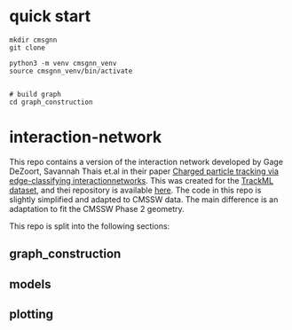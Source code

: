 # quick start
```
mkdir cmsgnn 
git clone 

python3 -m venv cmsgnn_venv
source cmsgnn_venv/bin/activate


# build graph 
cd graph_construction 

``` 

# interaction-network

This repo contains a version of the interaction network developed by Gage DeZoort, Savannah Thais et.al in their paper [Charged particle tracking via edge-classifying interactionnetworks](https://arxiv.org/abs/2103.16701). This was created for the [TrackML dataset](https://www.kaggle.com/c/trackml-particle-identification), and thei repository is available [here](https://github.com/GageDeZoort/interaction_network_paper). The code in this repo is slightly simplified and adapted to CMSSW data. The main difference is an adaptation to fit the CMSSW Phase 2 geometry. 


This repo is split into the following sections: 

## graph_construction

## models

## plotting 
